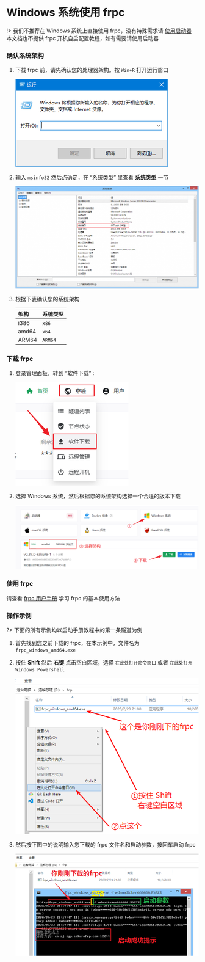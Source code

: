 # Windows 系统使用 frpc

!> 我们不推荐在 Windows 系统上直接使用 frpc，没有特殊需求请 [使用启动器](/launcher/usage)  
本文档也不提供 frpc 开机自启配置教程，如有需要请使用启动器

### 确认系统架构

1. 下载 frpc 前，请先确认您的处理器架构。按 `Win+R` 打开运行窗口

   ![](_images/windows-1.png)

2. 输入 `msinfo32` 然后点确定，在 “系统类型” 里查看 **系统类型** 一节

   ![](_images/windows-2.png)

3. 根据下表确认您的系统架构

   | 架构 | 系统类型 |
   | --- | --- |
   | i386 | `x86` |
   | amd64 | `x64` |
   | ARM64 | `ARM64` |

### 下载 frpc

1. 登录管理面板，转到 “软件下载” :

   ![](../../_images/download.png)

3. 选择 Windows 系统，然后根据您的系统架构选择一个合适的版本下载

   ![](_images/windows-0.png)

### 使用 frpc

请查看 [frpc 用户手册](/frpc/manual)  学习 frpc 的基本使用方法

### 操作示例

?> 下面的所有示例均以启动手册教程中的第一条隧道为例

1. 首先找到您之前下载的 frpc，在本示例中，文件名为 `frpc_windows_amd64.exe`

2. 按住 **Shift** 然后 **右键** 点击空白区域，选择 `在此处打开命令窗口` 或者 `在此处打开 Windows Powershell`

   ![](_images/windows-3.png)

3. 然后按下图中的说明输入您下载的 frpc 文件名和启动参数，按回车启动 frpc

   ![](_images/windows-4.png)
